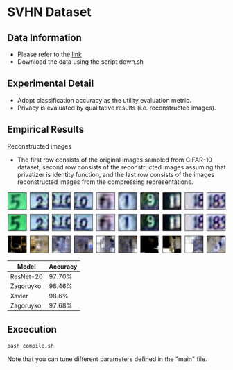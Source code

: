 # SVHN Dataset
## **Data Information**
- Please refer to the [link](http://ufldl.stanford.edu/housenumbers/)
- Download the data using the script down.sh

## **Experimental Detail**
- Adopt classification accuracy as the utility evaluation metric.
- Privacy is evaluated by qualitative results (i.e. reconstructed images).

## **Empirical Results**

Reconstructed images
- The first row consists of the original images sampled from CIFAR-10 dataset, second row consists of the reconstructed images assuming that privatizer is identity function, and the last row consists of the images reconstructed images from the compressing representations.

![image](https://github.com/R06942098/CPGAN/blob/master/SVHN/svhn_fig_res.png)

| Model     | Accuracy |
| ---       | ---      |
| ResNet-20 | 97.70%   |
| Zagoruyko | 98.46%    |
| Xavier    | 98.6%   |
| Zagoruyko | 97.68%   |

## **Excecution**
```
bash compile.sh
```
Note that you can tune different parameters defined in the "main" file.
